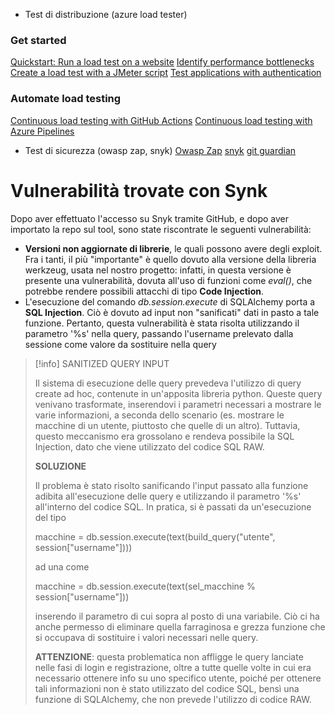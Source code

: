 - Test di distribuzione (azure load tester)
### Get started
[Quickstart: Run a load test on a website](https://go.microsoft.com/fwlink/?linkid=2225968)
[Identify performance bottlenecks](https://go.microsoft.com/fwlink/?linkid=2226130)
[Create a load test with a JMeter script](https://go.microsoft.com/fwlink/?linkid=2226327)
[Test applications with authentication](https://go.microsoft.com/fwlink/?linkid=2226328)
### Automate load testing
[Continuous load testing with GitHub Actions](https://go.microsoft.com/fwlink/?linkid=2226033)
[Continuous load testing with Azure Pipelines](https://go.microsoft.com/fwlink/?linkid=2226033)

- Test di sicurezza (owasp zap, snyk)
[Owasp Zap](https://www.zaproxy.org/)
[snyk](https://app.snyk.io/org/lombax99/)
[git guardian](https://dashboard.gitguardian.com/workspace/553882/get-started)


# Vulnerabilità trovate con Synk

Dopo aver effettuato l'accesso su Snyk tramite GitHub, e dopo aver importato la repo sul tool, sono state riscontrate le seguenti vulnerabilità:
- **Versioni non aggiornate di librerie**, le quali possono avere degli exploit. Fra i tanti, il più "importante" è quello dovuto alla versione della libreria werkzeug, usata nel nostro progetto: infatti, in questa versione è presente una vulnerabilità, dovuta all'uso di funzioni come *eval()*, che potrebbe rendere possibili attacchi di tipo **Code Injection**.
- L'esecuzione del comando *db.session.execute* di SQLAlchemy porta a **SQL Injection**. Ciò è dovuto ad input non "sanificati" dati in pasto a tale funzione. Pertanto, questa vulnerabilità è stata risolta utilizzando il parametro '%s' nella query, passando l'username prelevato dalla sessione come valore da sostituire nella query




>[!info] SANITIZED QUERY INPUT
>
>Il sistema di esecuzione delle query prevedeva l'utilizzo di query create ad hoc, contenute in un'apposita libreria python. Queste query venivano trasformate, inserendovi i parametri necessari a mostrare le varie informazioni, a seconda dello scenario (es. mostrare le macchine di un utente, piuttosto che quelle di un altro). Tuttavia, questo meccanismo era grossolano e rendeva possibile la SQL Injection, dato che viene utilizzato del codice SQL RAW. 
>
>**SOLUZIONE**
>
>Il problema è stato risolto sanificando l'input passato alla funzione adibita all'esecuzione delle query e utilizzando il parametro '%s' all'interno del codice SQL. In pratica, si è passati da un'esecuzione del tipo
>
>macchine = db.session.execute(text(build_query("utente", session["username"])))
>	
>ad una come
>
>macchine = db.session.execute(text(sel_macchine % session["username"]))
>
>inserendo il parametro di cui sopra al posto di una variabile. Ciò ci ha anche permesso di eliminare quella farraginosa e grezza funzione che si occupava di sostituire i valori necessari nelle query.
>
>**ATTENZIONE**: questa problematica non affligge le query lanciate nelle fasi di login e registrazione, oltre a tutte quelle volte in cui era necessario ottenere info su uno specifico utente, poiché per ottenere tali informazioni non è stato utilizzato del codice SQL, bensì una funzione di SQLAlchemy, che non prevede l'utilizzo di codice RAW.
